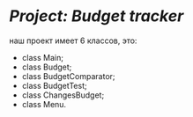 # *Project: Budget tracker*
наш проект имеет 6 классов, это:
+ class Main;
+ class Budget;
+ class BudgetComparator;
+ class BudgetTest;
+ class ChangesBudget;
+ class Menu.
